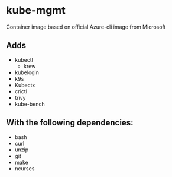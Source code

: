 # kube-mgmt
Container image based on official Azure-cli image from Microsoft

## Adds

- kubectl
    - krew
- kubelogin
- k9s
- Kubectx
- crictl
- trivy
- kube-bench


## With the following dependencies: 
- bash 
- curl
- unzip
- git
- make
- ncurses



